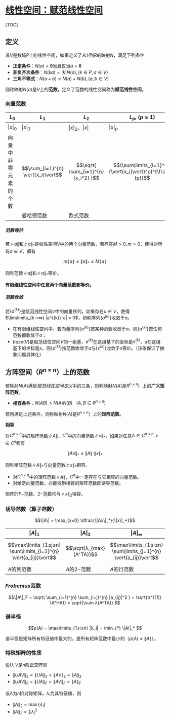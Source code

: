 <link rel='stylesheet' href='../../../style/index.css'>
<script src='../../../style/index.js'></script>

# [线性空间：赋范线性空间](../index.html)

[TOC]

## 定义

设$V$是数域$P$上的线性空间，如果定义了从$V$到$R$的映射$N$，满足下列条件

- **正定条件**：$N(a)=𝟎$当且仅当$a=𝟎$
- **非负齐次条件**：$N(ka)=|k|N(a), (k∈P,a∈V)$
- **三角不等式**：$N(a+b)≤N(a)+N(b), (a,b∈V)$

则称映射$N(a)$是$V$上的**范数**，定义了范数的线性空间称为**赋范线性空间**。

### 向量范数

| $L_0$ | $L_1$ | $L_2$ | $L_p, \,\,(p≥1)$ | $L_∞$ 
| - | - | - | - | - 
| $\|x\|_0$          | $\|x\|_1$                          | $\|x\|_2$、$\vert{x}\vert$            | $\|x\|_p$                                                    | $\|x\|_∞$
| 向量中非零元素的个数 | $$\sum_{i=1}^{n} \vert{x_i}\vert$$ | $$\sqrt{ \sum_{i=1}^{n} {x_i^2} }$$   | $$(\sum\limits_{i=1}^{n}{\vert{x_i}\vert}^p)^{\frac{1}{p}}$$ | $$\max\left\{\vert{x_1}\vert, \vert{x_2}\vert, \cdots. \vert{x_n}\vert\right\}$$
| | 曼哈顿范数 | 欧式范数 | | 切比雪夫范数

##### 范数等价

若$\|a\|$和$\|a\|_*$是线性空间$V$中的两个向量范数，若存在$M>0,m>0$，使得对所有$a∈V$，都有

$$m\|a\| ≤ \|a\|_* ≤ M\|a\|$$

则称范数$\|a\|$和$\|a\|_*$等价。

**有限维线性空间中任意两个向量范数都等价。**

##### 范数收敛

若$\{a^{(k)}\}$是赋范线性空间$V$中的向量序列，如果存在$a∈V$，使得$\lim\limits_{k→∞} |a^{(k)}-a| = 0$，则称序列$\{a^{(k)}\}$收敛于$a$。

- 在有限维线性空间中，若向量序列$\{a^{(k)}\}$按某种范数收敛于$a$，则$\{a^{(k)}\}$按任何范数都收敛于$a$；
- $base(V)$是赋范线性空间$V$的一组基，$a^{(k)}$在这组基下的坐标是$x^{(k)}$，$a$在这组基下的坐标是$x$，则$\{a^{(k)}\}$按范数收敛于$a$与$\{x^{(k)}\}$收敛于$x$等价。（该条保证了抽象问题具体化）

## 方阵空间（$R^{n×n}$）上的范数

若映射$N(A)$满足*赋范线性空间定义*中的三条，则称映射$N(A)$是$R^{n×n}$）上的**广义矩阵范数**。

- **相容条件**：$N(AB) ≤ N(A)N(B) \ \ \ (A,B∈R^{n×n})$

若再满足上述条件，则称映射$N(A)$是$R^{n×n}$）上的**矩阵范数**。

**相容**

对$C^{n×n}$中的矩阵范数$\|A\|$，$C^n$中的向量范数$\|x\|_*$，如果对任意$A∈C^{n×n},x∈C^{n}$都有

$$\|Ax\|_* ≤ \|A\| ⋅ \|x\|_*$$

则称矩阵范数$\|A\|_*$与向量范数$\|x\|_*$相容。

- 对$C^{n×n}$中的矩阵范数$\|A\|$，$C^{n}$中一定存在与它相容的向量范数。
- 对给定向量范数，亦能找到相容的矩阵范数即诱导范数。

<span class='hint'>矩阵的$F-$范数、$2-$范数均与$\|x\|_2$相容。</span>

### 诱导范数（算子范数）

$$\|A\| = \max_{x≠0} \dfrac{\|Ax\|_*}{\|x\|_*}$$

| $\|A\|_1$  |  $\|A\|_2$ |  $\|A\|_∞$
| - | - | -
| $$\max\limits_{1≤j≤n} \sum\limits_{i=1}^{n} \vert{a_{ij}}\vert$$ | $$\sqrt{λ_{max} (A^TA)}$$ | $$\max\limits_{1≤i≤n} \sum\limits_{j=1}^{n} \vert{a_{ij}}\vert$$
| $A$的列范数 | $A$的2-范数 | $A$的行范数

### *Frobenius*范数

$$\|A\|_F 
    = \sqrt{
        \sum_{i=1}^{n}
        \sum_{i=j}^{n}
        |a_{ij}|^2
    } 
    = \sqrt{tr^{[1]}(A^HA)}
    = \sqrt{\sum λ(A^TA)}
$$

### 谱半径

$$ρ(A) 
    = \max\limits_{1≤i≤n} |λ_i|
    = \min_{*} \|A\|_*
$$

谱半径是矩阵所有特征值中最大的，是所有矩阵范数中最小的（$ρ(A) ≤ \|A\|$）。

### 特殊矩阵的性质

设$U,V$是$n$阶正交阵则

- $\|UAV\|_2 = \|UA\|_2 = \|AV\|_2 = \|A\|_2$
- $\|UAV\|_F = \|UA\|_F = \|AV\|_F = \|A\|_F$

设$A$为$n$阶对称矩阵，$λ_i$为其特征值，则

- $\|A\|_2 = \max \{ λ_i \}$
- $\|A\|_F = \sum λ_i^2$